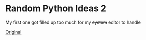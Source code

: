 # Random Python Ideas 2

My first one got filled up too much for my <del>system</del> editor to handle

[Original](https://github.com/JacksonChen666/Random-Python-Ideas)
